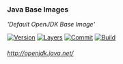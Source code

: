 ### Java Base Images

*'Default OpenJDK Base Image'*

[![Version](https://images.microbadger.com/badges/version/stlouisn/java:default.svg)](https://microbadger.com/images/stlouisn/java:default)
[![Layers](https://images.microbadger.com/badges/image/stlouisn/java:default.svg)](https://microbadger.com/images/stlouisn/java:default)
[![Commit](https://images.microbadger.com/badges/commit/stlouisn/java.svg)](https://microbadger.com/images/stlouisn/java:default)
[![Build](https://travis-ci.org/stlouisn/java_docker.svg?branch=master)](https://travis-ci.org/stlouisn/java_docker)

###### *http://openjdk.java.net/*
